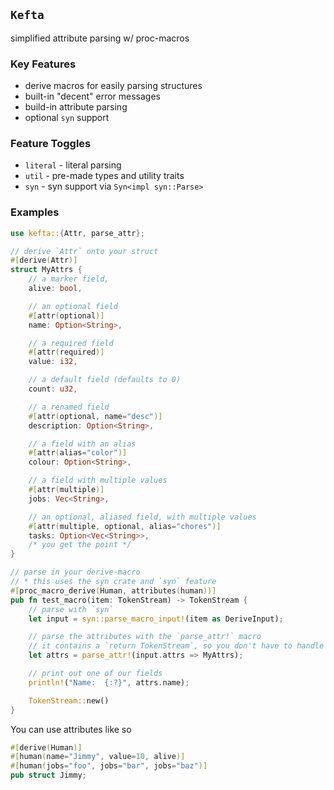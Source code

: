 ## `Kefta`
simplified attribute parsing w/ proc-macros

### Key Features
- derive macros for easily parsing structures
- built-in "decent" error messages
- build-in attribute parsing
- optional `syn` support

### Feature Toggles
- `literal` - literal parsing
- `util` - pre-made types and utility traits
- `syn` - syn support via `Syn<impl syn::Parse>`

### Examples
```rust
use kefta::{Attr, parse_attr};

// derive `Attr` onto your struct
#[derive(Attr)]
struct MyAttrs {
    // a marker field,
    alive: bool,

    // an optional field
    #[attr(optional)]
    name: Option<String>,

    // a required field
    #[attr(required)]
    value: i32,

    // a default field (defaults to 0)
    count: u32,

    // a renamed field
    #[attr(optional, name="desc")]
    description: Option<String>,

    // a field with an alias
    #[attr(alias="color")]
    colour: Option<String>,

    // a field with multiple values
    #[attr(multiple)]
    jobs: Vec<String>,

    // an optional, aliased field, with multiple values
    #[attr(multiple, optional, alias="chores")]
    tasks: Option<Vec<String>>,
    /* you get the point */
}

// parse in your derive-macro
// * this uses the syn crate and `syn` feature
#[proc_macro_derive(Human, attributes(human))]
pub fn test_macro(item: TokenStream) -> TokenStream {
    // parse with `syn`
    let input = syn::parse_macro_input!(item as DeriveInput);

    // parse the attributes with the `parse_attr!` macro
    // it contains a `return TokenStream`, so you don't have to handle errors.
    let attrs = parse_attr!(input.attrs => MyAttrs);

    // print out one of our fields
    println!("Name:  {:?}", attrs.name);

    TokenStream::new()
}

```

You can use attributes like so
```rust
#[derive(Human)]
#[human(name="Jimmy", value=10, alive)]
#[human(jobs="foo", jobs="bar", jobs="baz")]
pub struct Jimmy;
```